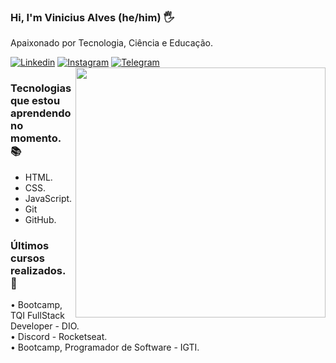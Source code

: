 ### Hi, I'm Vinicius Alves (he/him) 🖐️
 
Apaixonado por Tecnologia, Ciência e Educação. 

[![Linkedin](https://img.shields.io/badge/LinkedIn-0077B5?style=for-the-badge&logo=linkedin&logoColor=white)](https://www.linkedin.com/in/asvinicius/)
[![Instagram](https://img.shields.io/badge/Instagram-E4405F?style=for-the-badge&logo=instagram&logoColor=white)](https://www.instagram.com/alvezvini/)
[![Telegram](https://img.shields.io/badge/Telegram-2CA5E0?style=for-the-badge&logo=telegram&logoColor=white)](https://t.me/alvezvini)
<img align="right" width="400" src="https://lh3.googleusercontent.com/IsLtjewZywNbXMM7bZX2v7FiO0qSCye8Qd8pZLoqDzXNyF1dHzY-n-UXPGqP9w7SFoF0dZBAdT0qClfOcCumssIj1ak-NwgyXiNreNT5aIDURTUb2DaqaoYUiMTusihosZw_THCSje2-NKuQ8bHc7qdJURMYIWELwHXyPPVMQYxivw4oQbPPTBbRww3afCDO99PNa54siDUful9yoEBZ1hO6RKLBztr1tw6Rze-Grhm1yJHH75s3BaP5VMoN-a7MXuKk55m0TDTZ66mvydAINDgideoAukjjKJ0uzV1z2p7Wh5HOLi6Dmt0UIMhCbhsF6LgjHRVnJQKIMYrxD_eONFnZXAKyrBMs4Y2GpgMJScNsEdUQvGrnh_UskZ4EyNm90WXqTbI-MFgSGridYiiE2iYCiXITvcOHLhFXhu8yeJ1gOrjHlIaEi2sq5r42QYKQsODiLnROpIjCOb3ZNPtKu1bjqc8PcCiwqCkF4icVP6IZZint9TZ5bqDYQWgK-IvcnenvXKfGApWNbVp1XzUFcUlTjPTfF_p8T-ucP6YCpt89oXSK6M_EvFU70QFo8ZkND6gqKww0TXtRq2awZ3lCJsz6uufP9dSaxWmv6yZQAW8ElnFtAgObXg0sdAQF9cE2k2647vuPTeF6xDCa-_xcHpfsQnBM55t67H2M_bz_19VSw92p1hax2ba2qar8YI05hz988s1PlbFIzPRJhtMo24C2_pZ97ZxT4Uvpl_egt5wLRjrLyZ30ETyBrZI=s500-no?authuser=0"/>

### Tecnologias que estou aprendendo no momento. 📚
- HTML.
- CSS.
- JavaScript.
- Git
- GitHub.

### Últimos cursos realizados. 🚀
<div>
  • Bootcamp, TQI FullStack Developer - DIO. </br>
  • Discord - Rocketseat. </br>
  • Bootcamp, Programador de Software - IGTI.
</div>

